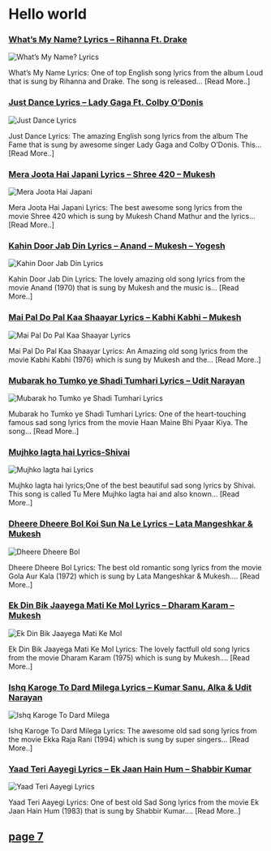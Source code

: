 # Hello world

### [What’s My Name? Lyrics – Rihanna Ft. Drake](http://catchylyrics.net/2017/03/whats-my-name-lyrics/)
![What’s My Name? Lyrics](http://catchylyrics.net/wp-content/uploads/2017/03/Whats-My-Name-Lyrics.jpg)

What’s My Name Lyrics: One of top English song lyrics from the album Loud that is sung by Rihanna and Drake.
The song is released… [Read More..]

### [Just Dance Lyrics – Lady Gaga Ft. Colby O’Donis](http://catchylyrics.net/2017/03/just-dance-lyrics/)
![Just Dance Lyrics](http://catchylyrics.net/wp-content/uploads/2017/03/Just-Dance-Lyrics.jpg)

Just Dance Lyrics: The amazing English song lyrics from the album The Fame that is sung by
awesome singer Lady Gaga and Colby O’Donis. This… [Read More..]

### [Mera Joota Hai Japani Lyrics – Shree 420 – Mukesh](http://catchylyrics.net/2017/03/mera-joota-hai-japani-lyrics/)
![Mera Joota Hai Japani](http://catchylyrics.net/wp-content/uploads/2017/03/nera-joota.jpg)

Mera Joota Hai Japani Lyrics: The best awesome song lyrics from the movie Shree 420 which
is sung by Mukesh Chand Mathur and the lyrics… [Read More..]

### [Kahin Door Jab Din Lyrics – Anand – Mukesh – Yogesh](http://catchylyrics.net/2017/03/kahin-door-jab-din-lyrics/)
![Kahin Door Jab Din Lyrics](http://catchylyrics.net/wp-content/uploads/2017/03/Kahin-Door-Jab-Din-lyrics.jpg)

Kahin Door Jab Din Lyrics: The lovely amazing old song lyrics from the movie Anand (1970)
that is sung by Mukesh and the music is… [Read More..]

### [Mai Pal Do Pal Kaa Shaayar Lyrics – Kabhi Kabhi – Mukesh](http://catchylyrics.net/2017/03/mai-pal-do-pal-kaa-shaayar-lyrics/)
![Mai Pal Do Pal Kaa Shaayar Lyrics](http://catchylyrics.net/wp-content/uploads/2017/03/main-pal-do-pal.jpg)

Mai Pal Do Pal Kaa Shaayar Lyrics: An Amazing old song lyrics from the movie Kabhi Kabhi (1976)
which is sung by Mukesh and the… [Read More..]

### [Mubarak ho Tumko ye Shadi Tumhari Lyrics – Udit Narayan](http://catchylyrics.net/2017/03/mubarak-ho-tumko-ye-shadi-tumhari-lyrics/)
![Mubarak ho Tumko ye Shadi Tumhari Lyrics](http://catchylyrics.net/wp-content/uploads/2017/03/mubarak-ho-tumko-yeh-shadi-tumhari-Lyrics.jpg)

Mubarak ho Tumko ye Shadi Tumhari Lyrics: One of the heart-touching famous sad song lyrics
from the movie Haan Maine Bhi Pyaar Kiya. The song… [Read More..]

### [Mujhko lagta hai Lyrics-Shivai](http://catchylyrics.net/2017/03/mujhko-lagta-hai-lyrics-shivai/)
![Mujhko lagta hai Lyrics](http://catchylyrics.net/wp-content/uploads/2017/03/Mujhko-lagta-hai-Lyrics.jpg)

Mujhko lagta hai lyrics;One of the best beautiful sad song lyrics by Shivai.
This song is called Tu Mere Mujhko lagta hai and also known… [Read More..]

### [Dheere Dheere Bol Koi Sun Na Le Lyrics – Lata Mangeshkar & Mukesh](http://catchylyrics.net/2017/03/dheere-dheere-bol-lyrics/)
![Dheere Dheere Bol](http://catchylyrics.net/wp-content/uploads/2017/03/dhere-dhere-bol.jpg)

Dheere Dheere Bol Lyrics: The best old romantic song lyrics from the movie Gola Aur Kala (1972)
which is sung by Lata Mangeshkar & Mukesh…. [Read More..]

### [Ek Din Bik Jaayega Mati Ke Mol Lyrics – Dharam Karam – Mukesh](http://catchylyrics.net/2017/03/ek-din-bik-jaayega-mati-ke-mol-lyrics/)
![Ek Din Bik Jaayega Mati Ke Mol](http://catchylyrics.net/wp-content/uploads/2017/03/ek-din-bik.jpg)

Ek Din Bik Jaayega Mati Ke Mol Lyrics: The lovely factfull old song lyrics from the
movie Dharam Karam (1975) which is sung by Mukesh…. [Read More..]

### [Ishq Karoge To Dard Milega Lyrics – Kumar Sanu, Alka & Udit Narayan](http://catchylyrics.net/2017/03/ishq-karoge-to-dard-milega-lyrics/)
![Ishq Karoge To Dard Milega](http://catchylyrics.net/wp-content/uploads/2017/03/Ishq-Karoge-To-Dard-Milega.jpg)

Ishq Karoge To Dard Milega Lyrics: The awesome old sad song lyrics from the movie Ekka Raja Rani (1994)
which is sung by super singers… [Read More..]

### [Yaad Teri Aayegi Lyrics – Ek Jaan Hain Hum – Shabbir Kumar](http://catchylyrics.net/2017/03/yaad-teri-aayegi-lyrics/)
![Yaad Teri Aayegi Lyrics](http://catchylyrics.net/wp-content/uploads/2017/03/Yaad-Teri-Aayegi-Lyrics.jpg)

Yaad Teri Aayegi Lyrics: One of best old Sad Song lyrics from the movie Ek Jaan Hain Hum (1983)
that is sung by Shabbir Kumar…. [Read More..]

## [page 7](https://github.com/howdyhacks/catchylyrics/blob/master/page7.md)
